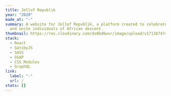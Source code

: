 ```yaml
---
title: Jollof Republik
year: "2020"
made_at: "-"
summary: A website for Jollof Republik, a platform created to celebrate, empower
  and unite individuals of African descent.
thumbnail: https://res.cloudinary.com/ds8bd6wxr/image/upload/v1713874745/my-portfolio/Screenshot_2024-04-23_at_13.17.19_ei1my5.png
stack:
  - React
  - GatsbyJS
  - SASS
  - GSAP
  - CSS Modules
  - GraphQL
link:
  label: "-"
  url: /
stats: []
---
```

